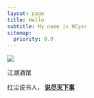```yaml
---
layout: page
title: Hello
subtitle: My name is HCysr
sitemap:
  priority: 0.9
---
```


<img src="{{ '/assets/img/pudhina.jpg' | prepend: site.baseurl }}" id="about-img">

<div id="describe-text">
	<p>江湖酒馆</p>
	<p>红尘说书人，<strong> <a href="https://github.com/knhash/Pudhina">说尽天下事</a> </strong></p>
</div>
